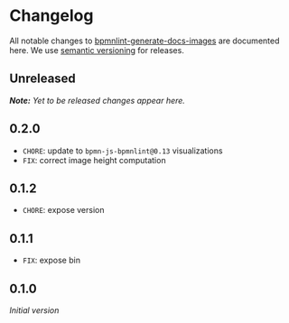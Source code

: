 # Changelog

All notable changes to [bpmnlint-generate-docs-images](https://github.com/bpmn-io/bpmnlint-generate-docs-images) are documented here. We use [semantic versioning](http://semver.org/) for releases.

## Unreleased

___Note:__ Yet to be released changes appear here._

## 0.2.0

* `CHORE`: update to `bpmn-js-bpmnlint@0.13` visualizations
* `FIX`: correct image height computation

## 0.1.2

* `CHORE`: expose version

## 0.1.1

* `FIX`: expose bin

## 0.1.0

_Initial version_